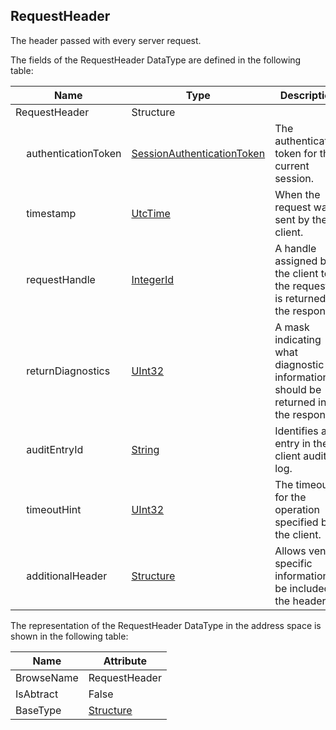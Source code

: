 <!-- datatype -->
## RequestHeader
The header passed with every server request.  
<!-- end of description -->
The fields of the RequestHeader DataType are defined in the following table:  

|Name|Type|Description|
|---|---|---|
|RequestHeader|Structure||
|&nbsp;&nbsp;&nbsp;&nbsp;authenticationToken|[SessionAuthenticationToken](../../../Part4/DataTypes/SessionAuthenticationToken/readme.md)|The authentication token for the current session.|
|&nbsp;&nbsp;&nbsp;&nbsp;timestamp|[UtcTime](../../../Part3/DataTypes/UtcTime/readme.md)|When the request was sent by the client.|
|&nbsp;&nbsp;&nbsp;&nbsp;requestHandle|[IntegerId](../../../Part4/DataTypes/IntegerId/readme.md)|A handle assigned by the client to the request. It is returned in the response.|
|&nbsp;&nbsp;&nbsp;&nbsp;returnDiagnostics|[UInt32](../../../Part3/DataTypes/UInt32/readme.md)|A mask indicating what diagnostic information should be returned in the response.|
|&nbsp;&nbsp;&nbsp;&nbsp;auditEntryId|[String](../../../Part3/DataTypes/String/readme.md)|Identifies an entry in the client audit log.|
|&nbsp;&nbsp;&nbsp;&nbsp;timeoutHint|[UInt32](../../../Part3/DataTypes/UInt32/readme.md)|The timeout for the operation specified by the client.|
|&nbsp;&nbsp;&nbsp;&nbsp;additionalHeader|[Structure](../../../Part3/DataTypes/Structure/readme.md)|Allows vendor specific information to be included in the header.|

The representation of the RequestHeader DataType in the address space is shown in the following table:  

|Name|Attribute|
|---|---|
|BrowseName|RequestHeader|
|IsAbtract|False|
|BaseType|[Structure](../../../Part3/DataTypes/Structure/readme.md)|

